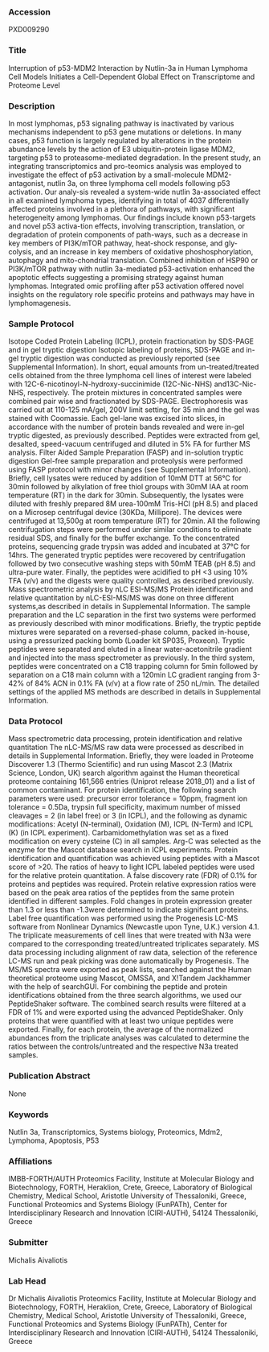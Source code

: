 ### Accession
PXD009290

### Title
Interruption of p53-MDM2 Interaction by Nutlin-3a in Human Lymphoma Cell Models Initiates a Cell-Dependent Global Effect on Transcriptome and Proteome Level

### Description
In most lymphomas, p53 signaling pathway is inactivated by various mechanisms independent to p53 gene mutations or deletions. In many cases, p53 function is largely regulated by alterations in the protein abundance levels by the action of E3 ubiquitin-protein ligase MDM2, targeting p53 to proteasome-mediated degradation. In the present study, an integrating transcriptomics and pro-teomics analysis was employed to investigate the effect of p53 activation by a small-molecule MDM2-antagonist, nutlin 3a, on three lymphoma cell models following p53 activation. Our analy-sis revealed a system-wide nutlin 3a-associated effect in all examined lymphoma types, identifying in total of 4037 differentially affected proteins involved in a plethora of pathways, with significant heterogeneity among lymphomas. Our findings include known p53-targets and novel p53 activa-tion effects, involving transcription, translation, or degradation of protein components of path-ways, such as a decrease in key members of PI3K/mTOR pathway, heat-shock response, and gly-colysis, and an increase in key members of oxidative phoshosphorylation, autophagy and mito-chondrial translation. Combined inhibition of HSP90 or PI3K/mTOR pathway with nutlin 3a-mediated p53-activation enhanced the apoptotic effects suggesting a promising strategy against human lymphomas. Integrated omic profiling after p53 activation offered novel insights on the regulatory role specific proteins and pathways may have in lymphomagenesis.

### Sample Protocol
Isotope Coded Protein Labeling (ICPL), protein fractionation by SDS-PAGE and in gel tryptic digestion Isotopic labeling of proteins, SDS-PAGE and in-gel tryptic digestion was conducted as previously reported (see Supplemental Information). In short, equal amounts from un-treated/treated cells obtained from the three lymphoma cell lines of interest were labeled with 12C-6-nicotinoyl-N-hydroxy-succinimide (12C-Nic-NHS) and13C-Nic-NHS, respectively. The protein mixtures in concentrated samples were combined pair wise and fractionated by SDS-PAGE. Electrophoresis was carried out at 110-125 mA/gel, 200V limit setting, for 35 min and the gel was stained with Coomassie. Each gel-lane was excised into slices, in accordance with the number of protein bands revealed and were in-gel tryptic digested, as previously described. Peptides were extracted from gel, desalted, speed-vacuum centrifuged and diluted in 5% FA for further MS analysis. Filter Aided Sample Preparation (FASP) and in-solution tryptic digestion Gel-free sample preparation and proteolysis were performed using FASP protocol with minor changes (see Supplemental Information). Briefly, cell lysates were reduced by addition of 10mM DTT at 56°C for 30min followed by alkylation of free thiol groups with 30mM IAA at room temperature (RT) in the dark for 30min. Subsequently, the lysates were diluted with freshly prepared 8M urea-100mM Tris-HCl (pH 8.5) and placed on a Microsep centrifugal device (30KDa, Millipore). The devices were centrifuged at 13,500g at room temperature (RT) for 20min. All the following centrifugation steps were performed under similar conditions to eliminate residual SDS, and finally for the buffer exchange. To the concentrated proteins, sequencing grade trypsin was added and incubated at 37°C for 14hrs. The generated tryptic peptides were recovered by centrifugation followed by two consecutive washing steps with 50mM TEAB (pH 8.5) and ultra-pure water. Finally, the peptides were acidified to pH <3 using 10% TFA (v/v) and the digests were quality controlled, as described previously. Mass spectrometric analysis by nLC ESI-MS/MS Protein identification and relative quantitation by nLC-ESI-MS/MS was done on three different systems,as described in details in Supplemental Information. The sample preparation and the LC separation in the first two systems were performed as previously described with minor modifications. Briefly, the tryptic peptide mixtures were separated on a reversed-phase column, packed in-house, using a pressurized packing bomb (Loader kit SP035, Proxeon). Tryptic peptides were separated and eluted in a linear water-acetonitrile gradient and injected into the mass spectrometer as previously. In the third system, peptides were concentrated on a C18 trapping column for 5min followed by separation on a C18 main column with a 120min LC gradient ranging from 3-42% of 84% ACN in 0.1% FA (v/v) at a flow rate of 250 nL/min. The detailed settings of the applied MS methods are described in details in Supplemental Information.

### Data Protocol
Mass spectrometric data processing, protein identification and relative quantitation The nLC-MS/MS raw data were processed as described in details in Supplemental Information. Briefly, they were loaded in Proteome Discoverer 1.3 (Thermo Scientific) and run using Mascot 2.3 (Matrix Science, London, UK) search algorithm against the Human theoretical proteome containing 161,566 entries (Uniprot release 2018_01) and a list of common contaminant. For protein identification, the following search parameters were used: precursor error tolerance = 10ppm, fragment ion tolerance = 0.5Da, trypsin full specificity, maximum number of missed cleavages = 2 (in label free) or 3 (in ICPL), and the following as dynamic modifications: Acetyl (N-terminal), Oxidation (M), ICPL (N-Term) and ICPL (K) (in ICPL experiment). Carbamidomethylation was set as a fixed modification on every cysteine (C) in all samples. Arg-C was selected as the enzyme for the Mascot database search in ICPL experiments. Protein identification and quantification was achieved using peptides with a Mascot score of >20. The ratios of heavy to light ICPL labeled peptides were used for the relative protein quantitation. A false discovery rate (FDR) of 0.1% for proteins and peptides was required. Protein relative expression ratios were based on the peak area ratios of the peptides from the same protein identified in different samples. Fold changes in protein expression greater than 1.3 or less than -1.3were determined to indicate significant proteins. Label free quantification was performed using the Progenesis LC-MS software from Nonlinear Dynamics (Newcastle upon Tyne, U.K.) version 4.1. The triplicate measurements of cell lines that were treated with N3a were compared to the corresponding treated/untreated triplicates separately. MS data processing including alignment of raw data, selection of the reference LC-MS run and peak picking was done automatically by Progenesis. The MS/MS spectra were exported as peak lists, searched against the Human theoretical proteome using Mascot, OMSSA, and X!Tandem Jackhammer with the help of searchGUI. For combining the peptide and protein identifications obtained from the three search algorithms, we used our PeptideShaker software. The combined search results were filtered at a FDR of 1% and were exported using the advanced PeptideShaker. Only proteins that were quantified with at least two unique peptides were exported. Finally, for each protein, the average of the normalized abundances from the triplicate analyses was calculated to determine the ratios between the controls/untreated and the respective N3a treated samples.

### Publication Abstract
None

### Keywords
Nutlin 3a, Transcriptomics, Systems biology, Proteomics, Mdm2, Lymphoma, Apoptosis, P53

### Affiliations
IMBB-FORTH/AUTH
Proteomics Facility, Institute at Molecular Biology and Biotechnology, FORTH, Heraklion, Crete, Greece, Laboratory of Biological Chemistry, Medical School, Aristotle University of Thessaloniki, Greece, Functional Proteomics and Systems Biology (FunPATh), Center for Interdisciplinary Research and Innovation (CIRI-AUTH), 54124 Thessaloniki, Greece


### Submitter
Michalis Aivaliotis

### Lab Head
Dr Michalis Aivaliotis
Proteomics Facility, Institute at Molecular Biology and Biotechnology, FORTH, Heraklion, Crete, Greece, Laboratory of Biological Chemistry, Medical School, Aristotle University of Thessaloniki, Greece, Functional Proteomics and Systems Biology (FunPATh), Center for Interdisciplinary Research and Innovation (CIRI-AUTH), 54124 Thessaloniki, Greece



